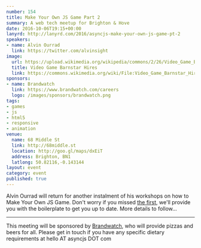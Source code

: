 ```yaml
---
number: 154
title: Make Your Own JS Game Part 2
summary: A web tech meetup for Brighton & Hove
date: 2016-10-06T19:15+00:00
lanyrd: http://lanyrd.com/2016/asyncjs-make-your-own-js-game-pt-2
speakers:
- name: Alvin Ourrad
  link: https://twitter.com/alvinsight
image:
  url: https://upload.wikimedia.org/wikipedia/commons/2/26/Video_Game_Barnstar_Hires.png
  title: Video Game Barnstar Hires
  link: https://commons.wikimedia.org/wiki/File:Video_Game_Barnstar_Hires.png
sponsors:
- name: Brandwatch
  link: https://www.brandwatch.com/careers
  logo: /images/sponsors/brandwatch.png
tags:
- games
- js
- html5
- responsive
- animation
venue:
  name: 68 Middle St
  link: http://68middle.st
  location: http://goo.gl/maps/dxEiT
  address: Brighton, BN1
  latlong: 50.82116,-0.143144
layout: event
category: event
published: true
---
```


Alvin Ourrad will return for another instalment of his workshops on how to Make Your Own JS Game. Don't worry if you missed [the first](https://asyncjs.com/make-your-own-js-game/), we'll provide you with the boilerplate to get you up to date. More details to follow...

---

This meeting will be sponsored by [Brandwatch][brandwatch], who will provide pizzas and beers for all. Please get in touch if you have any specific dietary requirements at hello AT asyncjs DOT com

[brandwatch]: https://www.brandwatch.com/careers
